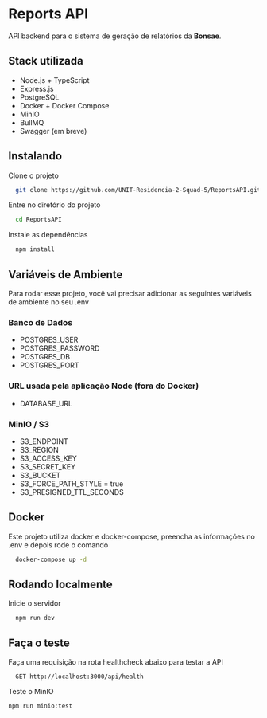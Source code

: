 
# Reports API

API backend para o sistema de geração de relatórios da **Bonsae**.

## Stack utilizada

- Node.js + TypeScript
- Express.js
- PostgreSQL
- Docker + Docker Compose
- MinIO
- BullMQ
- Swagger (em breve)

## Instalando

Clone o projeto

```bash
  git clone https://github.com/UNIT-Residencia-2-Squad-5/ReportsAPI.git
```

Entre no diretório do projeto

```bash
  cd ReportsAPI
```

Instale as dependências

```bash
  npm install
```

## Variáveis de Ambiente

Para rodar esse projeto, você vai precisar adicionar as seguintes variáveis de ambiente no seu .env

### Banco de Dados 
- POSTGRES_USER
- POSTGRES_PASSWORD
- POSTGRES_DB
- POSTGRES_PORT

### URL usada pela aplicação Node (fora do Docker)
- DATABASE_URL

### MinIO / S3
- S3_ENDPOINT
- S3_REGION
- S3_ACCESS_KEY
- S3_SECRET_KEY
- S3_BUCKET
- S3_FORCE_PATH_STYLE = true
- S3_PRESIGNED_TTL_SECONDS

## Docker

Este projeto utiliza docker e docker-compose, preencha as informações no .env e depois rode o comando

```bash
  docker-compose up -d
```

## Rodando localmente

Inicie o servidor

```bash
  npm run dev
```

## Faça o teste

Faça uma requisição na rota healthcheck abaixo para testar a API

```http
  GET http://localhost:3000/api/health
```

Teste o MinIO

```bash
npm run minio:test
```
